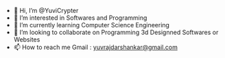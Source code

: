 - 👋 Hi, I’m @YuviCrypter
- 👀 I’m interested in Softwares and Programming
- 🌱 I’m currently learning Computer Science Engineering
- 💞️ I’m looking to collaborate on Programming 3d Designned Softwares or Websites
- 📫 How to reach me Gmail : yuvrajdarshankar@gmail.com

<!---
YuviCrypter/YuviCrypter is a ✨ special ✨ repository because its `README.md` (this file) appears on your GitHub profile.
You can click the Preview link to take a look at your changes.
--->

